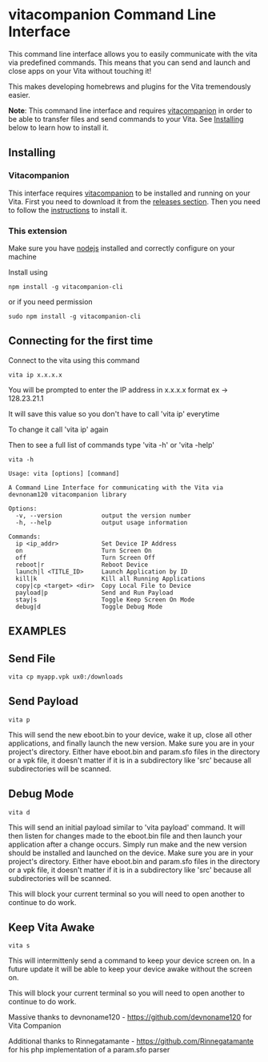 # vitacompanion Command Line Interface

This command line interface allows you to easily communicate with the vita via predefined commands. This means that you can send and launch and close apps on your Vita without touching it!

This makes developing homebrews and plugins for the Vita tremendously easier.

**Note**: This command line interface and requires [vitacompanion](https://github.com/devnoname120/vitacompanion) in order to be able to transfer files and send commands to your Vita. See [Installing](#Installing) below to learn how to install it.


## Installing

### Vitacompanion

This interface requires [vitacompanion](https://github.com/devnoname120/vitacompanion) to be installed and running on your Vita.
First you need to download it from the [releases section](https://github.com/devnoname120/vitacompanion/releases).
Then you need to follow the [instructions](https://github.com/devnoname120/vitacompanion#readme) to install it.

### This extension

Make sure you have [nodejs](https://nodejs.org) installed and correctly configure on your machine

Install using 
```
npm install -g vitacompanion-cli
```

or if you need permission

```
sudo npm install -g vitacompanion-cli
```

## Connecting for the first time

Connect to the vita using this command
```
vita ip x.x.x.x
```

You will be prompted to enter the IP address in x.x.x.x format ex -> 128.23.21.1

It will save this value so you don't have to call 'vita ip' everytime

To change it call 'vita ip' again

Then to see a full list of commands type 'vita -h' or 'vita -help'

```
vita -h

Usage: vita [options] [command]

A Command Line Interface for communicating with the Vita via devnonam120 vitacompanion library

Options:
  -v, --version           output the version number
  -h, --help              output usage information

Commands:
  ip <ip_addr>            Set Device IP Address
  on                      Turn Screen On
  off                     Turn Screen Off
  reboot|r                Reboot Device
  launch|l <TITLE_ID>     Launch Application by ID
  kill|k                  Kill all Running Applications
  copy|cp <target> <dir>  Copy Local File to Device
  payload|p               Send and Run Payload
  stay|s                  Toggle Keep Screen On Mode
  debug|d                 Toggle Debug Mode
```


## EXAMPLES

## Send File

```
vita cp myapp.vpk ux0:/downloads
```

## Send Payload

```
vita p
```

This will send the new eboot.bin to your device, wake it up, close all other applications, and finally launch the new version. Make sure you are in your project's directory. Either have eboot.bin and param.sfo files in the directory or a vpk file, it doesn't matter if it is in a subdirectory like 'src' because all subdirectories will be scanned.

## Debug Mode

```
vita d
```

This will send an initial payload similar to 'vita payload' command. It will then listen for changes made to the eboot.bin file and then launch your application after a change occurs. Simply run make and the new version should be installed and launched on the device. Make sure you are in your project's directory. Either have eboot.bin and param.sfo files in the directory or a vpk file, it doesn't matter if it is in a subdirectory like 'src' because all subdirectories will be scanned.

This will block your current terminal so you will need to open another to continue to do work.

## Keep Vita Awake

```
vita s
```

This will intermittenly send a command to keep your device screen on. In a future update it will be able to keep your device awake without the screen on. 

This will block your current terminal so you will need to open another to continue to do work.



Massive thanks to devnoname120 - https://github.com/devnoname120 for Vita Companion

Additional thanks to Rinnegatamante - https://github.com/Rinnegatamante for his php implementation of a param.sfo parser